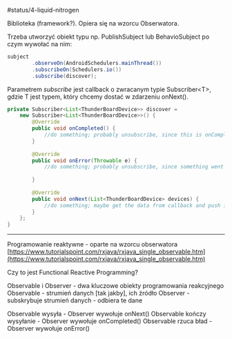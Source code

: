 #status/4-liquid-nitrogen

Biblioteka (framework?). Opiera się na wzorcu Obserwatora.

Trzeba utworzyć obiekt typu np. PublishSubject lub BehavioSubject po czym wywołać na nim:

```java
subject
 		.observeOn(AndroidSchedulers.mainThread())  
        .subscribeOn(Schedulers.io())  
        .subscribe(discover);
```
Parametrem _subscribe_ jest callback o zwracanym typie Subscriber\<T>, gdzie T jest typem, który chcemy dostać w zdarzeniu onNext().

```java
private Subscriber<List<ThunderBoardDevice>> discover =  
    new Subscriber<List<ThunderBoardDevice>>() {  
        @Override  
 		public void onCompleted() {  
			//do something; probably unsubscribe, since this is onCompleted()
		}  
          
        @Override  
 		public void onError(Throwable e) {  
  			//do something; probably unsubscribe, since something went wrong
 
        }  
  
        @Override  
 		public void onNext(List<ThunderBoardDevice> devices) {  
			//do something; maybe get the data from callback and push it further	
		}  
    };  
}
```

---

Programowanie reaktywne - oparte na wzorcu obserwatora [https://www.tutorialspoint.com/rxjava/rxjava_single_observable.htm](https://www.tutorialspoint.com/rxjava/rxjava_single_observable.htm)

Czy to jest Functional Reactive Programming?

Observable i Observer - dwa kluczowe obiekty programowania reakcyjnego Observable - strumień danych [tak jakby], ich źródło Observer - subskrybuje strumień danych - odbiera te dane

Observable wysyła - Observer wywołuje onNext() Observable kończy wysyłanie - Observer wywołuje onCompleted() Observable rzuca bład - Observer wywołuje onError()